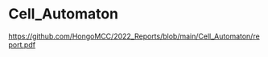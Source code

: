 # Cell_Automaton
https://github.com/HongoMCC/2022_Reports/blob/main/Cell_Automaton/report.pdf
<!--抹消!
# はじめに

# 細い道の避難とセルオートマトン
細長い道を1列に並んで避難する際、出口に殺到せずに前の人との間を開けて歩くのがよいとされている。今回は、この経験則を**セルオートマトン**と呼ばれるモデルを使用して確かめてみる。

## 規則
今回は、細い通路にたくさんの人が流れる状況について多数の場合を比較・検討する必要がある。しかし、実際に人を細い道を歩かせてその流れを観察するといったような実験では条件を同一にして定量的な評価を行うということが非常に困難になる。こういった場合には実際に起こることを簡単に模倣した**モデル**を使用する。

人間の振る舞いが非常に複雑で、単純なモデルでは到底再現できないということは知っての通りだが、

## 結果

# 1次元セルオートマトン

## 概要
セルオートマトンとは、各セルが現在の自身と隣接するセルの状態によってのみ変化していくようなモデルである。

## ウルフラムコード

## クラス・カオスの縁

## 実装

1次元CAだけでも十分なレポートは期待できるし進捗も考えるとﾁｮｯﾄｷﾂｲｶﾓ
# 2次元セルオートマトン・ライフゲーム

## 2次元セルオートマトンにおける近傍
1次元セルオートマトンの場合は、近傍は左右の2つのみに限られる。一方で2次元セルオートマトンの場合は、近傍を上下左右の4つとする場合と、これに斜め方向を追加した8つとする場合がある。前者はセルオートマトンの考案者の名前を取って「ノイマン近傍」、後者は「ムーア近傍」と呼ばれる。

## ライフゲーム

### 主な物体

# 可逆/不可逆

## エデンの園配置

# チューリング完全

# 応用

# 終わりに
-->
